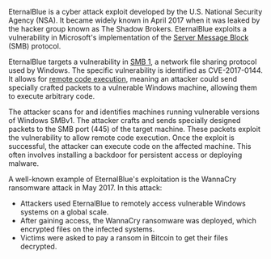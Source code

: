 EternalBlue is a cyber attack exploit developed by the U.S. National Security Agency (NSA). It became widely known in April 2017 when it was leaked by the hacker group known as The Shadow Brokers. EternalBlue exploits a vulnerability in Microsoft's implementation of the [Server Message Block]() (SMB) protocol.

EternalBlue targets a vulnerability in [SMB 1](), a network file sharing protocol used by Windows. The specific vulnerability is identified as CVE-2017-0144. It allows for [remote code execution](), meaning an attacker could send specially crafted packets to a vulnerable Windows machine, allowing them to execute arbitrary code.

The attacker scans for and identifies machines running vulnerable versions of Windows SMBv1. The attacker crafts and sends specially designed packets to the SMB port (445) of the target machine. These packets exploit the vulnerability to allow remote code execution. Once the exploit is successful, the attacker can execute code on the affected machine. This often involves installing a backdoor for persistent access or deploying malware.

A well-known example of EternalBlue's exploitation is the WannaCry ransomware attack in May 2017. In this attack:

- Attackers used EternalBlue to remotely access vulnerable Windows systems on a global scale.
- After gaining access, the WannaCry ransomware was deployed, which encrypted files on the infected systems.
- Victims were asked to pay a ransom in Bitcoin to get their files decrypted.
